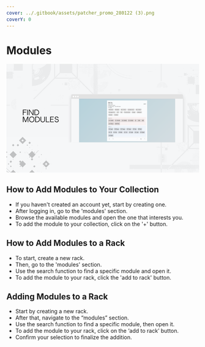```yaml
---
cover: ../.gitbook/assets/patcher_promo_280122 (3).png
coverY: 0
---
```


# Modules

![](<../.gitbook/assets/patcher_promo_280122 (3) (Small).png>)

## How to Add Modules to Your Collection

- If you haven't created an account yet, start by creating one.
- After logging in, go to the 'modules' section.
- Browse the available modules and open the one that interests you.
- To add the module to your collection, click on the '+' button.

## How to Add Modules to a Rack

- To start, create a new rack.
- Then, go to the 'modules' section.
- Use the search function to find a specific module and open it.
- To add the module to your rack, click the 'add to rack' button.

## Adding Modules to a Rack

- Start by creating a new rack.
- After that, navigate to the “modules” section.
- Use the search function to find a specific module, then open it.
- To add the module to your rack, click on the ‘add to rack’ button.
- Confirm your selection to finalize the addition.
